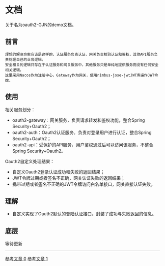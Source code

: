 # 文档
关于名为oauth2-GJN的demo文档。

## 前言
```
理想的解决方案应该是这样的，认证服务负责认证，网关负责校验认证和鉴权，其他API服务负责处理自己的业务逻辑。
安全相关的逻辑只存在于认证服务和网关服务中，其他服务只是单纯地提供服务而没有任何安全相关逻辑。
这里采用Nacos作为注册中心，Gateway作为网关，使用nimbus-jose-jwtJWT库操作JWT令牌。
```

## 使用
相关服务划分：
- oauth2-gateway：网关服务，负责请求转发和鉴权功能，整合Spring Security+Oauth2；
- oauth2-auth：Oauth2认证服务，负责对登录用户进行认证，整合Spring Security+Oauth2；
- oauth2-api：受保护的API服务，用户鉴权通过后可以访问该服务，不整合Spring Security+Oauth2。

Oauth2自定义处理结果：
- 自定义Oauth2登录认证成功和失败的返回结果；
- JWT令牌过期或者签名不正确，网关认证失败的返回结果；
- 携带过期或者签名不正确的JWT令牌访问白名单接口，网关直接认证失败。

## 理解
- 自定义实现了Oauth2默认的登陆认证接口，封装了成功与失败返回的信息。

## 底层
等待更新

---
[参考文章 0](http://www.macrozheng.com/#/cloud/gateway_oauth2)
[参考文章 1](http://www.macrozheng.com/#/cloud/oauth2_custom)